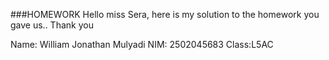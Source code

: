###HOMEWORK
Hello miss Sera, here is my solution to the homework you gave us..
Thank you

Name: William Jonathan Mulyadi
NIM: 2502045683
Class:L5AC
